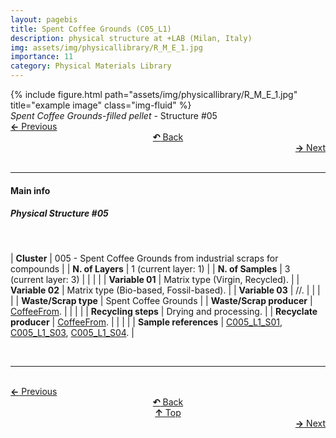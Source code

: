 ```yaml
---
layout: pagebis
title: Spent Coffee Grounds (C05_L1)
description: physical structure at +LAB (Milan, Italy)
img: assets/img/physicallibrary/R_M_E_1.jpg
importance: 11
category: Physical Materials Library
---
```

<div class="row">
    <div class="col-sm mt-3 mt-md-0">
        {% include figure.html path="assets/img/physicallibrary/R_M_E_1.jpg" title="example image" class="img-fluid" %}
    </div>
</div>
<div class="caption">
    <i>Spent Coffee Grounds-filled pellet </i> - Structure #05
</div>

<div class="row justify-content-sm-center">
    <div class="col-sm-4 mt-3 mt-md-0" style="text-align:left">
    <a href="/projects/PhyMatLi_C04_L1/" target="_self"><b>←</b> Previous</a></div>
    <div class="col-sm-4 mt-3 mt-md-0" style="text-align:center">
  <a href="/physicallibrary/" target="_self"><b>↶</b> Back</a>
    </div>
    <div class="col-sm-4 mt-3 mt-md-0" style="text-align:right">
        <td align="right"><a href="/projects/PhyMatLi_C06_L1/" target="_self"><b>→</b> Next</a></td>
    </div>
</div>
<br>

<hr>
<h4><b>Main info</b></h4>
<h5>Physical Structure #05</h5>
<br>

| <b>Cluster</b>       | 005 - Spent Coffee Grounds from industrial scraps for compounds |
| <b>N. of Layers</b>   | 1 (current layer: 1)    |
| <b>N. of Samples</b>   | 3 (current layer: 3)    |
|    |     |
| <b>Variable 01</b>       | Matrix type (Virgin, Recycled). |
| <b>Variable 02</b>       | Matrix type (Bio-based, Fossil-based). |
| <b>Variable 03</b>       | //.    |
|    |     |
| <b>Waste/Scrap type</b>       | Spent Coffee Grounds     |
| <b>Waste/Scrap producer</b>    | [CoffeeFrom](https://coffeefrom.it/).     |
|    |     |
| <b>Recycling steps</b>      | Drying and processing.     |
| <b>Recyclate producer</b>    | [CoffeeFrom](https://coffeefrom.it/).     |
|    |     |
| <b>Sample references</b>    | <a href="/projects/MatLi_C005_L1_S01/" target="_blank">C005_L1_S01</a>, <a href="/projects/MatLi_C005_L1_S03/" target="_blank">C005_L1_S03</a>, <a href="/projects/MatLi_C005_L1_S04/" target="_blank">C005_L1_S04</a>. |

<br>
<hr>

<br>
<div class="row justify-content-sm-center">
    <div class="col-sm-3 mt-3 mt-md-0" style="text-align:left">
      <a href="/projects/PhyMatLi_C04_L1/" target="_self"><b>←</b> Previous</a></div>
    <div class="col-sm-3 mt-3 mt-md-0" style="text-align:center">
  <a href="/physicallibrary/" target="_self"><b>↶</b> Back</a>
    </div>
    <div class="col-sm-3 mt-3 mt-md-0" style="text-align:center">
  <a href="#" target="_self"><b>↑</b> Top</a>
    </div>
    <div class="col-sm-3 mt-3 mt-md-0" style="text-align:right">
        <td align="right"><a href="/projects/PhyMatLi_C06_L1/" target="_self"><b>→</b> Next</a></td>
    </div>
</div>
